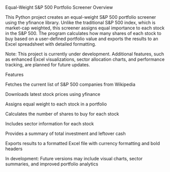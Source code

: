 Equal-Weight S&P 500 Portfolio Screener
Overview

This Python project creates an equal-weight S&P 500 portfolio screener using the yfinance library. Unlike the traditional S&P 500 index, which is market-cap weighted, this screener assigns equal importance to each stock in the S&P 500. The program calculates how many shares of each stock to buy based on a user-defined portfolio value and exports the results to an Excel spreadsheet with detailed formatting.

Note: This project is currently under development. Additional features, such as enhanced Excel visualizations, sector allocation charts, and performance tracking, are planned for future updates.

Features

Fetches the current list of S&P 500 companies from Wikipedia

Downloads latest stock prices using yfinance

Assigns equal weight to each stock in a portfolio

Calculates the number of shares to buy for each stock

Includes sector information for each stock

Provides a summary of total investment and leftover cash

Exports results to a formatted Excel file with currency formatting and bold headers

In development: Future versions may include visual charts, sector summaries, and improved portfolio analytics
